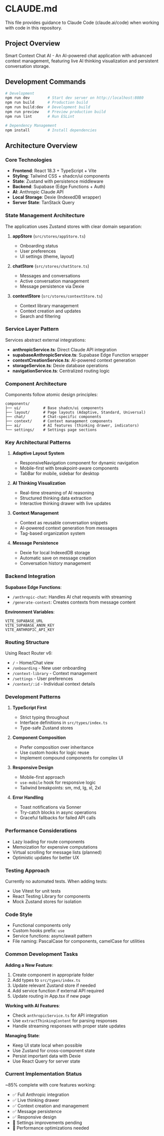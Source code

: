 # CLAUDE.md

This file provides guidance to Claude Code (claude.ai/code) when working with code in this repository.

## Project Overview

Smart Context Chat AI - An AI-powered chat application with advanced context management, featuring live AI thinking visualization and persistent conversation storage.

## Development Commands

```bash
# Development
npm run dev        # Start dev server on http://localhost:8080
npm run build      # Production build
npm run build:dev  # Development build  
npm run preview    # Preview production build
npm run lint       # Run ESLint

# Dependency Management
npm install        # Install dependencies
```

## Architecture Overview

### Core Technologies
- **Frontend**: React 18.3 + TypeScript + Vite
- **Styling**: Tailwind CSS + shadcn/ui components
- **State**: Zustand with persistence middleware
- **Backend**: Supabase (Edge Functions + Auth)
- **AI**: Anthropic Claude API
- **Local Storage**: Dexie (IndexedDB wrapper)
- **Server State**: TanStack Query

### State Management Architecture

The application uses Zustand stores with clear domain separation:

1. **appStore** (`src/stores/appStore.ts`)
   - Onboarding status
   - User preferences
   - UI settings (theme, layout)

2. **chatStore** (`src/stores/chatStore.ts`)
   - Messages and conversations
   - Active conversation management
   - Message persistence via Dexie

3. **contextStore** (`src/stores/contextStore.ts`)
   - Context library management
   - Context creation and updates
   - Search and filtering

### Service Layer Pattern

Services abstract external integrations:

- **anthropicService.ts**: Direct Claude API integration
- **supabaseAnthropicService.ts**: Supabase Edge Function wrapper
- **contextCreationService.ts**: AI-powered context generation
- **storageService.ts**: Dexie database operations
- **navigationService.ts**: Centralized routing logic

### Component Architecture

Components follow atomic design principles:

```
components/
├── ui/          # Base shadcn/ui components
├── layout/      # Page layouts (Adaptive, Standard, Universal)
├── chat/        # Chat-specific components
├── context/     # Context management components
├── ai/          # AI features (thinking drawer, indicators)
└── settings/    # Settings page sections
```

### Key Architectural Patterns

1. **Adaptive Layout System**
   - ResponsiveNavigation component for dynamic navigation
   - Mobile-first with breakpoint-aware components
   - TabBar for mobile, sidebar for desktop

2. **AI Thinking Visualization**
   - Real-time streaming of AI reasoning
   - Structured thinking data extraction
   - Interactive thinking drawer with live updates

3. **Context Management**
   - Context as reusable conversation snippets
   - AI-powered context generation from messages
   - Tag-based organization system

4. **Message Persistence**
   - Dexie for local IndexedDB storage
   - Automatic save on message creation
   - Conversation history management

### Backend Integration

**Supabase Edge Functions**:
- `/anthropic-chat`: Handles AI chat requests with streaming
- `/generate-context`: Creates contexts from message content

**Environment Variables**:
```
VITE_SUPABASE_URL
VITE_SUPABASE_ANON_KEY
VITE_ANTHROPIC_API_KEY
```

### Routing Structure

Using React Router v6:
- `/` - Home/Chat view
- `/onboarding` - New user onboarding
- `/context-library` - Context management
- `/settings` - User preferences
- `/context/:id` - Individual context details

### Development Patterns

1. **TypeScript First**
   - Strict typing throughout
   - Interface definitions in `src/types/index.ts`
   - Type-safe Zustand stores

2. **Component Composition**
   - Prefer composition over inheritance
   - Use custom hooks for logic reuse
   - Implement compound components for complex UI

3. **Responsive Design**
   - Mobile-first approach
   - `use-mobile` hook for responsive logic
   - Tailwind breakpoints: sm, md, lg, xl, 2xl

4. **Error Handling**
   - Toast notifications via Sonner
   - Try-catch blocks in async operations
   - Graceful fallbacks for failed API calls

### Performance Considerations

- Lazy loading for route components
- Memoization for expensive computations
- Virtual scrolling for message lists (planned)
- Optimistic updates for better UX

### Testing Approach

Currently no automated tests. When adding tests:
- Use Vitest for unit tests
- React Testing Library for components
- Mock Zustand stores for isolation

### Code Style

- Functional components only
- Custom hooks prefix: `use`
- Service functions: async/await pattern
- File naming: PascalCase for components, camelCase for utilities

### Common Development Tasks

**Adding a New Feature**:
1. Create component in appropriate folder
2. Add types to `src/types/index.ts`
3. Update relevant Zustand store if needed
4. Add service function if external API required
5. Update routing in App.tsx if new page

**Working with AI Features**:
- Check `anthropicService.ts` for API integration
- Use `extractThinkingContent` for parsing responses
- Handle streaming responses with proper state updates

**Managing State**:
- Keep UI state local when possible
- Use Zustand for cross-component state
- Persist important data with Dexie
- Use React Query for server state

### Current Implementation Status

~85% complete with core features working:
- ✅ Full Anthropic integration
- ✅ Live thinking drawer
- ✅ Context creation and management
- ✅ Message persistence
- ✅ Responsive design
- 🚧 Settings improvements pending
- 🚧 Performance optimizations needed